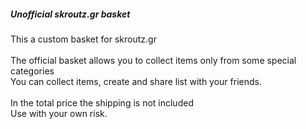 <h5>Unofficial skroutz.gr basket</h5>
This a custom basket for skroutz.gr
<br><br>
The official basket allows you to collect items only from some special categories<br> 
You can collect items, create and share list with your friends.<br>
<br>
In the total price the shipping is not included
<br>
Use with your own risk.

